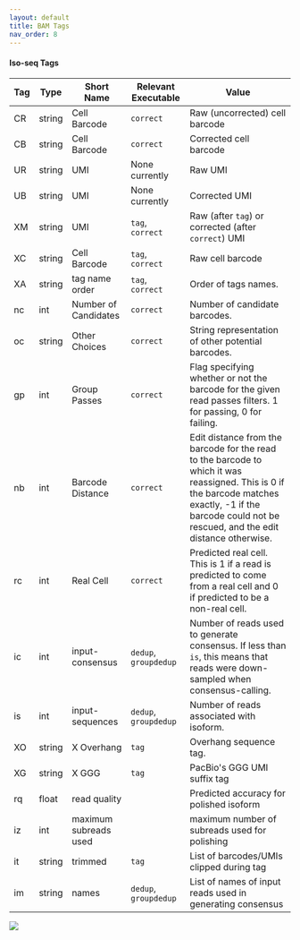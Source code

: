 ```yaml
---
layout: default
title: BAM Tags
nav_order: 8
---
```


#### Iso-seq Tags

| Tag | Type | Short Name | Relevant Executable | Value |
| --- | ---- | ---------- | ----- | ----- |
|CR| string  | Cell Barcode  | `correct` | Raw (uncorrected) cell barcode |
|CB| string  | Cell Barcode  | `correct` | Corrected cell barcode |
|UR| string  | UMI | None currently | Raw UMI |
|UB| string  | UMI | None currently | Corrected UMI |
|XM| string  | UMI | `tag`, `correct` | Raw (after `tag`) or corrected (after `correct`) UMI |
|XC| string  | Cell Barcode | `tag`, `correct` | Raw cell barcode |
|XA| string  | tag name order| `tag`, `correct` | Order of tags names. |
|nc| int     | Number of Candidates | `correct` | Number of candidate barcodes. |
|oc| string  | Other Choices | `correct` | String representation of other potential barcodes. |
|gp| int     | Group Passes | `correct` | Flag specifying whether or not the barcode for the given read passes filters. 1 for passing, 0 for failing. |
|nb| int     | Barcode Distance | `correct` | Edit distance from the barcode for the read to the barcode to which it was reassigned. This is 0 if the barcode matches exactly, -1 if the barcode could not be rescued, and the edit distance otherwise. |
|rc| int     | Real Cell | `correct` | Predicted real cell. This is 1 if a read is predicted to come from a real cell and 0 if predicted to be a non-real cell. |
|ic| int     | input-consensus | `dedup`, `groupdedup` | Number of reads used to generate consensus. If less than `is`, this means that reads were down-sampled when consensus-calling. |
|is| int     | input-sequences | `dedup`, `groupdedup` | Number of reads associated with isoform. |
|XO| string  | X Overhang | `tag` |  Overhang sequence tag. | 
|XG| string  | X GGG      | `tag` | PacBio's GGG UMI suffix tag |
|rq | float | read quality | | Predicted accuracy for polished isoform |
|iz | int   | maximum subreads used | | maximum number of subreads used for polishing |
|it | string | trimmed | `tag` | List of barcodes/UMIs clipped during tag |
|im | string | names | `dedup`, `groupdedup` | List of names of input reads used in generating consensus |

<img src="../doc/img/isoseq.png"/>
